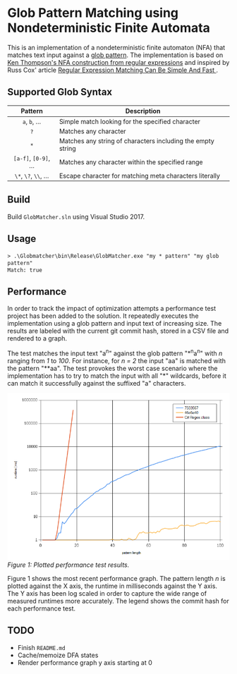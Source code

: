 # Glob Pattern Matching using Nondeterministic Finite Automata

This is an implementation of a nondeterministic finite automaton (NFA) that matches text input against a [glob pattern](https://en.wikipedia.org/wiki/Glob_(programming)). The implementation is based on [Ken Thompson's NFA construction from regular expressions](https://en.wikipedia.org/wiki/Glob_(programming)) and inspired by Russ Cox' article [Regular Expression Matching Can Be Simple And Fast ](https://swtch.com/~rsc/regexp/regexp1.html).

## Supported Glob Syntax

| Pattern             | Description                                                 |
|:-------------------:| ----------------------------------------------------------- |
| `a`, `b`, …         | Simple match looking for the specified character            |
| `?`                 | Matches any character                                       |
| `*`                 | Matches any string of characters including the empty string |
| `[a-f]`, `[0-9]`, … | Matches any character within the specified range            |
| `\*`, `\?`, `\\`, … | Escape character for matching meta characters literally     |

## Build

Build `GlobMatcher.sln` using Visual Studio 2017.

## Usage

```
> .\Globmatcher\bin\Release\GlobMatcher.exe "my * pattern" "my glob pattern"
Match: true
```

## Performance

In order to track the impact of optimization attempts a performance test project has been added to the solution. It repeatedly executes the implementation using a glob pattern and input text of increasing size. The results are labeled with the current git commit hash, stored in a CSV file and rendered to a graph.

The test matches the input text "a<sup>n</sup>" against the glob pattern "\*<sup>n</sup>a<sup>n</sup>" with *n* ranging from *1* to *100*. For instance, for *n = 2* the input "aa" is matched with the pattern "\*\*aa". The test provokes the worst case scenario where the implementation has to try to match the input with all "\*" wildcards, before it can match it successfully against the suffixed "a" characters.

![Graph of performance test results](/PerformanceTest/perftest-results.png)
*Figure 1: Plotted performance test results.*

Figure 1 shows the most recent performance graph. The pattern length *n* is plotted against the X axis, the runtime in milliseconds against the Y axis. The Y axis has been log scaled in order to capture the wide range of measured runtimes more accurately. The legend shows the commit hash for each performance test.

## TODO

* Finish `README.md`
* Cache/memoize DFA states
* Render performance graph y axis starting at 0